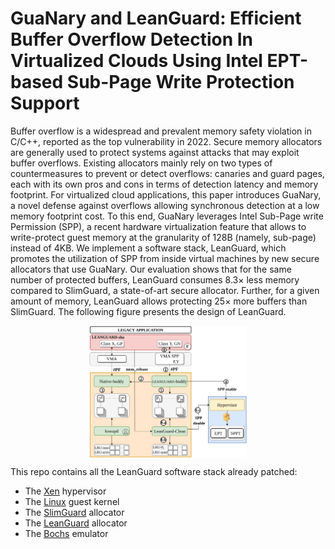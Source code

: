 # GuaNary and LeanGuard: Efficient Buffer Overflow Detection In Virtualized Clouds Using Intel EPT-based Sub-Page Write Protection Support
<!-- XXX above is for GuaNary -->
Buffer overflow is a widespread and prevalent memory safety violation in C/C++, reported as the top vulnerability in 2022. Secure memory allocators are generally used to protect systems against attacks that may exploit buffer overflows. Existing allocators mainly rely on two types of countermeasures to prevent or detect overflows: canaries and guard pages, each with its own pros and cons in terms of detection latency and memory footprint.
For virtualized cloud applications, this paper introduces GuaNary, a novel defense against overflows allowing synchronous detection at a low memory footprint cost. To this end, GuaNary leverages Intel Sub-Page write Permission (SPP), a recent hardware virtualization feature that allows to write-protect guest memory at the granularity of 128B (namely, sub-page) instead of 4KB. We implement a software stack, LeanGuard, which promotes the utilization of SPP from inside virtual machines by new secure allocators that use GuaNary. Our evaluation shows that for the same number of protected buffers, LeanGuard consumes 8.3× less memory compared to SlimGuard, a state-of-art secure allocator. Further, for a given amount of memory, LeanGuard allows protecting 25× more buffers than SlimGuard.
The following figure presents the design of LeanGuard.

<!-- ![design](leanguard.png)  <p align="center"></p> -->

<p align="center"> <img src="leanguard.png" alt="design" width="50%" align="center"/> </p>

<!-- XXX below is for LeanGuard -->
This repo contains all the LeanGuard software stack already patched: 
* The [Xen](Xen-SPP) hypervisor
* The [Linux](Linux-SPP) guest kernel
* The [SlimGuard](Allocators/SlimGuard) allocator
* The [LeanGuard](Allocators/LeanGuard) allocator
* The [Bochs](Bochs-SPP) emulator
